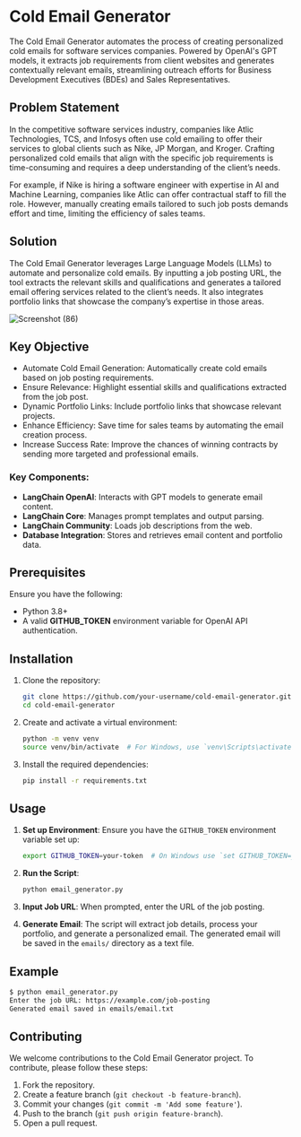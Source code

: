 

# Cold Email Generator

The Cold Email Generator automates the process of creating personalized cold emails for software services companies. Powered by OpenAI's GPT models, it extracts job requirements from client websites and generates contextually relevant emails, streamlining outreach efforts for Business Development Executives (BDEs) and Sales Representatives.

## Problem Statement

In the competitive software services industry, companies like Atlic Technologies, TCS, and Infosys often use cold emailing to offer their services to global clients such as Nike, JP Morgan, and Kroger. Crafting personalized cold emails that align with the specific job requirements is time-consuming and requires a deep understanding of the client’s needs.

For example, if Nike is hiring a software engineer with expertise in AI and Machine Learning, companies like Atlic can offer contractual staff to fill the role. However, manually creating emails tailored to such job posts demands effort and time, limiting the efficiency of sales teams.

## Solution

The Cold Email Generator leverages Large Language Models (LLMs) to automate and personalize cold emails. By inputting a job posting URL, the tool extracts the relevant skills and qualifications and generates a tailored email offering services related to the client’s needs. It also integrates portfolio links that showcase the company’s expertise in those areas.

![Screenshot (86)](https://github.com/user-attachments/assets/56f2b48c-8a3b-4201-b42b-44942120384c)



## Key Objective

- Automate Cold Email Generation: Automatically create cold emails based on job posting requirements.
- Ensure Relevance: Highlight essential skills and qualifications extracted from the job post.
- Dynamic Portfolio Links: Include portfolio links that showcase relevant projects.
- Enhance Efficiency: Save time for sales teams by automating the email creation process.
- Increase Success Rate: Improve the chances of winning contracts by sending more targeted and professional emails.

### Key Components:
- **LangChain OpenAI**: Interacts with GPT models to generate email content.
- **LangChain Core**: Manages prompt templates and output parsing.
- **LangChain Community**: Loads job descriptions from the web.
- **Database Integration**: Stores and retrieves email content and portfolio data.

## Prerequisites

Ensure you have the following:
- Python 3.8+
- A valid **GITHUB_TOKEN** environment variable for OpenAI API authentication.

## Installation

1. Clone the repository:
    ```sh
    git clone https://github.com/your-username/cold-email-generator.git
    cd cold-email-generator
    ```

2. Create and activate a virtual environment:
    ```sh
    python -m venv venv
    source venv/bin/activate  # For Windows, use `venv\Scripts\activate`
    ```

3. Install the required dependencies:
    ```sh
    pip install -r requirements.txt
    ```

## Usage

1. **Set up Environment**: Ensure you have the `GITHUB_TOKEN` environment variable set up:
    ```sh
    export GITHUB_TOKEN=your-token  # On Windows use `set GITHUB_TOKEN=your-token`
    ```

2. **Run the Script**:
    ```sh
    python email_generator.py
    ```

3. **Input Job URL**: When prompted, enter the URL of the job posting.

4. **Generate Email**: The script will extract job details, process your portfolio, and generate a personalized email. The generated email will be saved in the `emails/` directory as a text file.

## Example

```sh
$ python email_generator.py
Enter the job URL: https://example.com/job-posting
Generated email saved in emails/email.txt
```


## Contributing

We welcome contributions to the Cold Email Generator project. To contribute, please follow these steps:

1. Fork the repository.
2. Create a feature branch (`git checkout -b feature-branch`).
3. Commit your changes (`git commit -m 'Add some feature'`).
4. Push to the branch (`git push origin feature-branch`).
5. Open a pull request.


